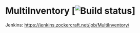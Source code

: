 # MultiInventory [![Build status](https://jenkins.zockercraft.net/buildStatus/icon?job=MultiInventory)]

Jenkins: https://jenkins.zockercraft.net/job/MultiInventory/